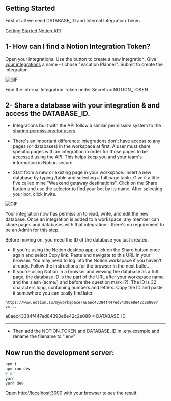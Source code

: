## Getting Started

First of all we need DATABASE_ID and Internal Integration Token.

[Getting Started Notion API](https://developers.notion.com/docs/getting-started 'Getting Started Notion API')

## 1- How can I find a Notion Integration Token?

Open your integrations. Use the button to create a new integration. Give [your integrations](https://www.notion.so/Sharing-permissions-524c32ac63dc424a842891ace7a99bf8 'notion link') a name - I chose "Vacation Planner". Submit to create the integration.

![GIF](https://files.readme.io/2ec137d-093ad49-create-integration.gif)

Find the Internal Integration Token under Secrets = NOTION_TOKEN

## 2- Share a database with your integration & and access the DATABASE_ID.

- Integrations built with the API follow a similar permission system to the [sharing permissions for users](https://www.notion.so/Sharing-permissions-524c32ac63dc424a842891ace7a99bf8 'notion link').

- There's an important difference: integrations don't have access to any pages (or databases) in the workspace at first. A user must share specific pages with an integration in order for those pages to be accessed using the API. This helps keep you and your team's information in Notion secure.

- Start from a new or existing page in your workspace. Insert a new database by typing /table and selecting a full page table. Give it a title. I've called mine "Weekend getaway destinations". Click on the Share button and use the selector to find your bot by its name. After selecting your bot, click Invite.

![GIF](https://files.readme.io/0a267dd-share-database-with-integration.gif)

Your integration now has permission to read, write, and edit the new database. Once an integration is added to a workspace, any member can share pages and databases with that integration - there's no requirement to be an Admin for this step.

Before moving on, you need the ID of the database you just created.

- If you're using the Notion desktop app, click on the Share button once again and select Copy link. Paste and navigate to this URL in your browser. You may need to log into the Notion workspace if you haven't already. Follow the instructions for the browser in the next bullet.
- If you're using Notion in a browser and viewing the database as a full page, the database ID is the part of the URL after your workspace name and the slash (acme/) and before the question mark (?). The ID is 32 characters long, containing numbers and letters. Copy the ID and paste it somewhere you can easily find later.

`https://www.notion.so/myworkspace/a8aec43384f447ed84390e8e42c2e089?v=...`

a8aec43384f447ed84390e8e42c2e089 = DATABASE_ID

---

- Then add the NOTION_TOKEN and DATABASE_ID in .env.example and rename the filename to ".env"

## Now run the development server:

```bash
npm i
npm run dev
# or
yarn
yarn dev
```

Open [http://localhost:3000](http://localhost:3000) with your browser to see the result.
